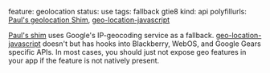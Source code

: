 feature: geolocation
status: use
tags: fallback gtie8
kind: api 
polyfillurls: [Paul's geolocation Shim](https://gist.github.com/366184), [geo-location-javascript](http://code.google.com/p/geo-location-javascript/)

[Paul's shim](https://gist.github.com/366184) uses Google's IP-geocoding service as a fallback. [geo-location-javascript](http://code.google.com/p/geo-location-javascript/) doesn't but has hooks into Blackberry, WebOS, and Google Gears specific APIs. In most cases, you should just not expose geo features in your app if the feature is not natively present.